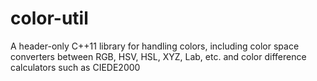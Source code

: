 # color-util
A header-only C++11 library for handling colors, including color space converters between RGB, HSV, HSL, XYZ, Lab, etc. and color difference calculators such as CIEDE2000

